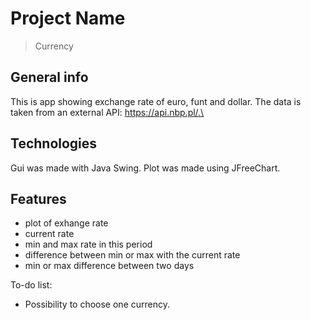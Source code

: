 # Project Name
> Currency

## General info
This is app showing exchange rate of euro, funt and dollar. The data is taken from an external API: https://api.nbp.pl/.\



## Technologies
Gui was made with Java Swing. Plot was made using JFreeChart.

## Features
* plot of exhange rate 
* current rate
* min and max rate in this period
* difference between min or max with the current rate
* min or max difference between two days

To-do list:
* Possibility to choose one currency.
